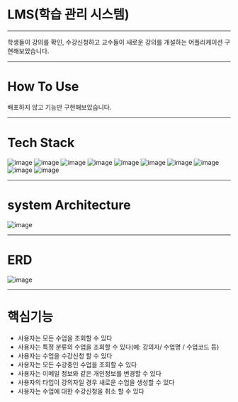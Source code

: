 # LMS(학습 관리 시스템)
---
학생들이 강의를 확인, 수강신청하고 교수들이 새로운 강의를 개설하는 어플리케이션 구현해보았습니다.

---
# How To Use
배포하지 않고 기능만 구현해보았습니다.

---
# Tech Stack
![image](https://user-images.githubusercontent.com/126463472/230098507-5900dd8a-c057-4051-9fe6-d04ebe32fbbf.png)
![image](https://user-images.githubusercontent.com/126463472/230098599-e273e6ca-9059-4998-8b10-cdc883c42aca.png)
![image](https://user-images.githubusercontent.com/126463472/230100037-0eb90e7d-7db6-402a-a59a-ea599025dc17.png)
![image](https://user-images.githubusercontent.com/126463472/230099267-ab0a126d-42d1-4a58-a742-7600b5b0ab04.png)
![image](https://user-images.githubusercontent.com/126463472/230099411-74aca467-801b-457f-a38a-c974ba82c91d.png)
![image](https://user-images.githubusercontent.com/126463472/230099679-2c9fa869-08aa-4cf6-ac4d-dc47b53b006a.png)
![image](https://user-images.githubusercontent.com/126463472/230100208-24f23005-d859-4afe-a93e-126c31fc8212.png)
![image](https://user-images.githubusercontent.com/126463472/230104976-ff6a43ab-88cd-45a8-99d6-4b45f87dc1dc.png)
![image](https://user-images.githubusercontent.com/126463472/230105264-acacecd9-a744-4ac6-9b7a-5018b4f484c5.png)
![image](https://user-images.githubusercontent.com/126463472/230105476-9caa7f59-3539-4827-9340-26e1e2d46589.png)

---
# system Architecture
![image](https://user-images.githubusercontent.com/126463472/230109093-dc9e2111-7abd-4822-9bc6-254b6e55cf0d.png)

---
# ERD
![image](https://user-images.githubusercontent.com/126463472/230093915-9da9d9ea-6323-49e1-934f-e571d68a5f54.png)

---
# 핵심기능
- 사용자는 모든 수업을 조회할 수 있다
- 사용자는 특정 분류의 수업을 조회할 수 있다(예: 강의자/ 수업명 / 수업코드 등)
- 사용자는 수업을 수강신청 할 수 있다
- 사용자는 모든 수강중인 수업을 조회할 수 있다
- 사용자는 이메일 정보와 같은 개인정보를 변경할 수 있다
- 사용자의 타입이 강의자일 경우 새로운 수업을 생성할 수 있다
- 사용자는 수업에 대한 수강신청을 취소 할 수 있다
